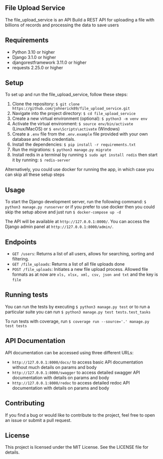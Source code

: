 ## File Upload Service
The file_upload_service is an API Build a REST API for uploading a file with billions of records and processing the data to save users

## Requirements
- Python 3.10 or higher
- Django 3.1.0 or higher
- djangorestframework 3.11.0 or higher
- requests 2.25.0 or higher

## Setup
To set up and run the file_upload_service, follow these steps:

1. Clone the repository: `$ git clone https://github.com/johnerick89/file_upload_service.git`
2. Navigate into the project directory: `$ cd file_upload_service`
3. Create a new virtual environment (optional): `$ python3 -m venv env`
4. Activate the virtual environment: `$ source env/bin/activate` (Linux/MacOS) or `$ env\Scripts\activate` (Windows)
5. Create a `.env` file from the `.env.example` file provided with your own database and redis credentials.
6. Install the dependencies: `$ pip install -r requirements.txt`
7. Run the migrations: `$ python3 manage.py migrate`
8. Install redis in a terminal by running `$ sudo apt install redis` then start it by running: `$ redis-server`

Alternatively, you could use docker for running the app, in which case you can skip all these setup steps




## Usage
To start the Django development server, run the following command: `$ python3 manage.py runserver` 
or if you prefer to use docker then you could skip the setup above and just run `$ docker-compose up -d`

The API will be available at `http://127.0.0.1:8000/`. 
You can access the Django admin panel at `http://127.0.0.1:8000/admin/`.

## Endpoints
- `GET /users`: Returns a list of all users, allows for searching, sorting and filtering.
- `GET /file_uploads`: Returns a list of all file uploads done
- `POST /file_uploads`: Initiates a new file upload process. Allowed file formats as at now are `xls, xlsx, xml, csv, json and txt` and the key is `file`


## Running tests
You can run the tests by executing `$ python3 manage.py test` or to run a particular suite you can run `$ python3 manage.py test tests.test_tasks`

To run tests with coverage, run `$ coverage run --source='.' manage.py test tests`


## API Documentation

API documentation can be accessed using three different URLs:
- `http://127.0.0.1:8000/docs/` to access basic API documentation without much details on params and body
- `http://127.0.0.1:8000/swagger` to access detailed swagger API documentation with details on params and body
- `http://127.0.0.1:8000/redoc` to access detailed redoc API documentation with details on params and body


## Contributing
If you find a bug or would like to contribute to the project, feel free to open an issue or submit a pull request.

## License
This project is licensed under the MIT License. See the LICENSE file for details.